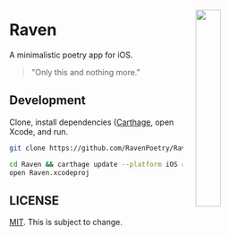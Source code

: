 <img align="right" width="30%" style="float:right;padding:20px;" src="http://i.imgur.com/gXa6QRn.jpg">

# Raven

A minimalistic poetry app for iOS.
> "Only this and nothing more."

## Development

Clone, install dependencies ([Carthage](https://github.com/Carthage/Carthage), open Xcode, and run.

```bash
git clone https://github.com/RavenPoetry/Raven

cd Raven && carthage update --platform iOS # install dependencies
open Raven.xcodeproj
```

## LICENSE
[MIT](LICENSE). This is subject to change.
